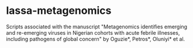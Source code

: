 # lassa-metagenomics

Scripts associated with the manuscript "Metagenomics identifies emerging and re-emerging viruses in Nigerian cohorts with acute febrile illnesses, including pathogens of global concern" by Oguzie*, Petros*, Oluniyi* et al.
